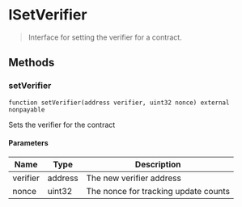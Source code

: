 # ISetVerifier



> Interface for setting the verifier for a contract.





## Methods

### setVerifier

```solidity
function setVerifier(address verifier, uint32 nonce) external nonpayable
```

Sets the verifier for the contract



#### Parameters

| Name | Type | Description |
|---|---|---|
| verifier | address | The new verifier address
| nonce | uint32 | The nonce for tracking update counts





